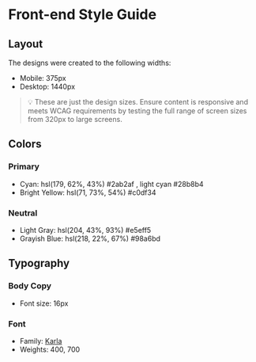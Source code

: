 # Front-end Style Guide

## Layout

The designs were created to the following widths:

- Mobile: 375px
- Desktop: 1440px

> 💡 These are just the design sizes. Ensure content is responsive and meets WCAG requirements by testing the full range of screen sizes from 320px to large screens.

## Colors

### Primary

- Cyan: hsl(179, 62%, 43%) #2ab2af , light cyan #28b8b4
- Bright Yellow: hsl(71, 73%, 54%) #c0df34

### Neutral

- Light Gray: hsl(204, 43%, 93%) #e5eff5
- Grayish Blue: hsl(218, 22%, 67%) #98a6bd

## Typography

### Body Copy

- Font size: 16px

### Font

- Family: [Karla](https://fonts.google.com/specimen/Karla)
- Weights: 400, 700


